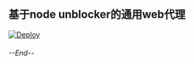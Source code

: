 ## 基于node unblocker的通用web代理
[![Deploy](https://www.herokucdn.com/deploy/button.svg)](https://heroku.com/deploy)
###### --End--
